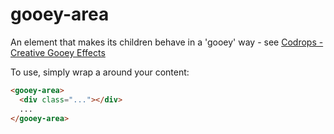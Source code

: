 # gooey-area

An element that makes its children behave in a 'gooey' way - see [Codrops - Creative Gooey Effects](http://tympanus.net/codrops/2015/03/10/creative-gooey-effects/)

To use, simply wrap a <gooey-area> around your content:
```html
<gooey-area>
  <div class="..."></div>
  ...
</gooey-area>
```